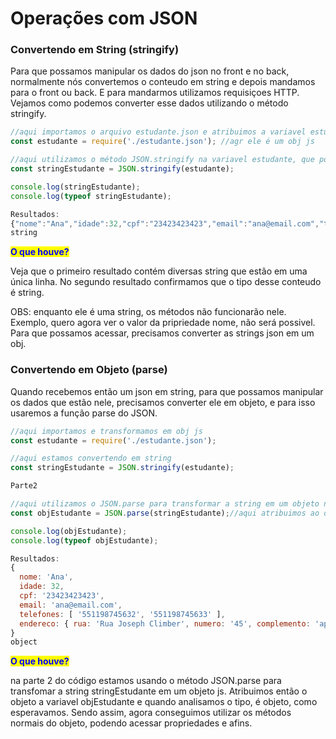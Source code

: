 # Operações com JSON



### Convertendo em String (stringify)

Para que possamos manipular os dados do json no front e no back, normalmente nós convertemos o conteudo em string e depois mandamos para o front ou back. E para mandarmos utilizamos requisiçoes HTTP. Vejamos como podemos converter esse dados utilizando o método stringify.

```javascript
//aqui importamos o arquivo estudante.json e atribuimos a variavel estudante
const estudante = require('./estudante.json'); //agr ele é um obj js

//aqui utilizamos o método JSON.stringify na variavel estudante, que possui o obj js
const stringEstudante = JSON.stringify(estudante);

console.log(stringEstudante);
console.log(typeof stringEstudante);

Resultados:
{"nome":"Ana","idade":32,"cpf":"23423423423","email":"ana@email.com","telefones":["551198745632","551198745633"],"endereco":{"rua":"Rua Joseph Climber","numero":"45","complemento":"apto 43"}}
string
```

<mark style="color:blue;">**O que houve?**</mark>

Veja que o primeiro resultado contém diversas string que estão em uma única linha. No segundo resultado confirmamos que o tipo desse conteudo é string.

OBS: enquanto ele é uma string, os métodos não funcionarão nele. Exemplo, quero agora ver o valor da pripriedade nome, não será possivel. Para que possamos acessar, precisamos converter as strings json em um obj.



### Convertendo em Objeto (parse)

Quando recebemos então um json em string, para que possamos manipular os dados que estão nele, precisamos converter ele em objeto, e para isso usaremos a função parse do JSON.&#x20;

```javascript
//aqui importamos e transformamos em obj js
const estudante = require('./estudante.json');

//aqui estamos convertendo em string
const stringEstudante = JSON.stringify(estudante);

Parte2

//aqui utilizamos o JSON.parse para transformar a string em um objeto novamente.
const objEstudante = JSON.parse(stringEstudante);//aqui atribuimos ao objEstudante

console.log(objEstudante);
console.log(typeof objEstudante);

Resultados:
{
  nome: 'Ana',
  idade: 32,
  cpf: '23423423423',
  email: 'ana@email.com',
  telefones: [ '551198745632', '551198745633' ],
  endereco: { rua: 'Rua Joseph Climber', numero: '45', complemento: 'apto 43' }
}
object
```

<mark style="color:blue;">**O que houve?**</mark>

na parte 2 do código estamos usando o método JSON.parse para transfomar a string stringEstudante em um objeto js. Atribuimos então o objeto a variavel objEstudante e quando analisamos o tipo, é objeto, como esperavamos. Sendo assim, agora conseguimos utilizar os métodos normais do objeto, podendo acessar propriedades e afins.&#x20;
